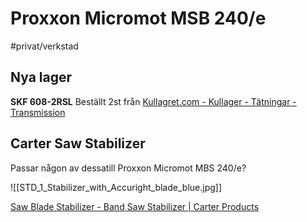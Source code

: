 # Proxxon Micromot MSB 240/e
#privat/verkstad

## Nya lager
**SKF 608-2RSL**
Beställt 2st från [Kullagret.com - Kullager - Tätningar - Transmission](https://www.kullagret.com/)


## Carter Saw Stabilizer
Passar någon av dessatill Proxxon Micromot MBS 240/e?

![[STD_1_Stabilizer_with_Accuright_blade_blue.jpg]]

[Saw Blade Stabilizer - Band Saw Stabilizer  | Carter Products](https://carterproducts.com/band-saw-products/band-saw-stabilizer)